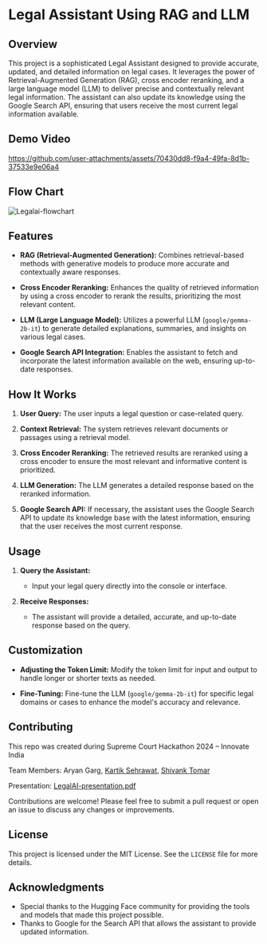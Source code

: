 # Legal Assistant Using RAG and LLM

## Overview

This project is a sophisticated Legal Assistant designed to provide accurate, updated, and detailed information on legal cases. It leverages the power of Retrieval-Augmented Generation (RAG), cross encoder reranking, and a large language model (LLM) to deliver precise and contextually relevant legal information. The assistant can also update its knowledge using the Google Search API, ensuring that users receive the most current legal information available.

## Demo Video


https://github.com/user-attachments/assets/70430dd8-f9a4-49fa-8d1b-37533e9e06a4

## Flow Chart
![Legalai-flowchart](https://github.com/user-attachments/assets/42a2032f-3bf5-432a-b457-7f98082d942b)

## Features

- **RAG (Retrieval-Augmented Generation):** Combines retrieval-based methods with generative models to produce more accurate and contextually aware responses.
  
- **Cross Encoder Reranking:** Enhances the quality of retrieved information by using a cross encoder to rerank the results, prioritizing the most relevant content.

- **LLM (Large Language Model):** Utilizes a powerful LLM (`google/gemma-2b-it`) to generate detailed explanations, summaries, and insights on various legal cases.

- **Google Search API Integration:** Enables the assistant to fetch and incorporate the latest information available on the web, ensuring up-to-date responses.

## How It Works

1. **User Query:** The user inputs a legal question or case-related query.
   
2. **Context Retrieval:** The system retrieves relevant documents or passages using a retrieval model.
   
3. **Cross Encoder Reranking:** The retrieved results are reranked using a cross encoder to ensure the most relevant and informative content is prioritized.
   
4. **LLM Generation:** The LLM generates a detailed response based on the reranked information.
   
5. **Google Search API:** If necessary, the assistant uses the Google Search API to update its knowledge base with the latest information, ensuring that the user receives the most current response.

## Usage

1. **Query the Assistant:**
   - Input your legal query directly into the console or interface.

2. **Receive Responses:**
   - The assistant will provide a detailed, accurate, and up-to-date response based on the query.

## Customization

- **Adjusting the Token Limit:** Modify the token limit for input and output to handle longer or shorter texts as needed.

- **Fine-Tuning:** Fine-tune the LLM (`google/gemma-2b-it`) for specific legal domains or cases to enhance the model's accuracy and relevance.

## Contributing

This repo was created during Supreme Court Hackathon 2024 – Innovate India

Team Members: Aryan Garg, [Kartik Sehrawat](https://github.com/iamkartiksehrawat), [Shivank Tomar](https://github.com/tomarshivank) 

Presentation: [LegalAI-presentation.pdf](https://github.com/user-attachments/files/17005414/LegalAI-presentation.pdf)


Contributions are welcome! Please feel free to submit a pull request or open an issue to discuss any changes or improvements.

## License

This project is licensed under the MIT License. See the `LICENSE` file for more details.

## Acknowledgments

- Special thanks to the Hugging Face community for providing the tools and models that made this project possible.
- Thanks to Google for the Search API that allows the assistant to provide updated information.

